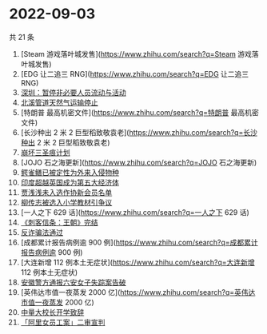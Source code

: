 # 2022-09-03

共 21 条

<!-- BEGIN ZHIHUSEARCH -->
<!-- 最后更新时间 Sat Sep 03 2022 17:07:26 GMT+0800 (China Standard Time) -->
1. [Steam 游戏落叶城发售](https://www.zhihu.com/search?q=Steam 游戏落叶城发售)
1. [EDG 让二追三 RNG](https://www.zhihu.com/search?q=EDG 让二追三 RNG)
1. [深圳：暂停非必要人员流动与活动](https://www.zhihu.com/search?q=深圳：暂停非必要人员流动与活动)
1. [北溪管道天然气运输停止](https://www.zhihu.com/search?q=北溪管道天然气运输停止)
1. [特朗普 最高机密文件](https://www.zhihu.com/search?q=特朗普 最高机密文件)
1. [长沙种出 2 米 2 巨型稻致敬袁老](https://www.zhihu.com/search?q=长沙种出 2 米 2 巨型稻致敬袁老)
1. [崩坏三圣痕计划](https://www.zhihu.com/search?q=崩坏三圣痕计划)
1. [JOJO 石之海更新](https://www.zhihu.com/search?q=JOJO 石之海更新)
1. [鳄雀鳝已被定性为外来入侵物种](https://www.zhihu.com/search?q=鳄雀鳝已被定性为外来入侵物种)
1. [印度超越英国成为第五大经济体](https://www.zhihu.com/search?q=印度超越英国成为第五大经济体)
1. [贾浅浅未入选作协新会员名单](https://www.zhihu.com/search?q=贾浅浅未入选作协新会员名单)
1. [柳传志被选入小学教材引争议](https://www.zhihu.com/search?q=柳传志被选入小学教材引争议)
1. [一人之下 629 话](https://www.zhihu.com/search?q=一人之下 629 话)
1. [《刺客信条：王朝》完结](https://www.zhihu.com/search?q=《刺客信条：王朝》完结)
1. [反诈骗法通过](https://www.zhihu.com/search?q=反诈骗法通过)
1. [成都累计报告病例逾 900 例](https://www.zhihu.com/search?q=成都累计报告病例逾 900 例)
1. [大连新增 112 例本土无症状](https://www.zhihu.com/search?q=大连新增 112 例本土无症状)
1. [安徽警方通报六安女子失踪案告破](https://www.zhihu.com/search?q=安徽警方通报六安女子失踪案告破)
1. [英伟达市值一夜蒸发 2000 亿](https://www.zhihu.com/search?q=英伟达市值一夜蒸发 2000 亿)
1. [中量大校长开学致辞](https://www.zhihu.com/search?q=中量大校长开学致辞)
1. [「阿里女员工案」二审宣判](https://www.zhihu.com/search?q=「阿里女员工案」二审宣判)
<!-- END ZHIHUSEARCH -->
